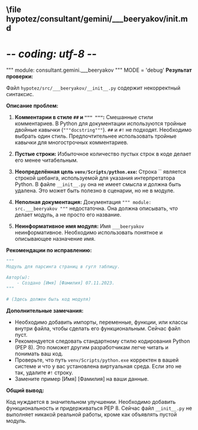 ## \file hypotez/consultant/gemini/___beeryakov/__init__.md
# -*- coding: utf-8 -*-

""" module: consultant.gemini.___beeryakov """
MODE = 'debug'
**Результат проверки:**

Файл `hypotez/src/___beeryakov/__init__.py` содержит некорректный синтаксис.

**Описание проблем:**

1. **Комментарии в стиле `##` и `""" """`:**  Смешанные стили комментариев.  В Python для документации используются тройные двойные кавычки (`"""docstring"""`).  `##` и `#!` не подходят. Необходимо выбрать один стиль.  Предпочтительнее использовать тройные кавычки для многострочных комментариев.

2. **Пустые строки:** Избыточное количество пустых строк в коде делает его менее читабельным.

3. **Неопределённая цель `venv/Scripts/python.exe`:** Строка `` является строкой шебанга, используемой для указания интерпретатора Python.  В файле `__init__.py` она не имеет смысла и должна быть удалена.  Это может быть полезно в сценарии, но не в модуле.

4. **Неполная документация:**  Документация `""" module: src.___beeryakov """`  недостаточна.  Она должна описывать, *что* делает модуль, а не просто его название.

5. **Неинформативное имя модуля:**  Имя `___beeryakov` неинформативное.  Необходимо использовать понятное и описывающее назначение имя.


**Рекомендации по исправлению:**

```python
"""
Модуль для парсинга страниц в гугл таблицу.

Автор(ы):
    - Создано [Имя] [Фамилия] 07.11.2023.
"""

# (Здесь должен быть код модуля)

```

**Дополнительные замечания:**

* Необходимо добавить импорты, переменные, функции, или классы внутри файла, чтобы сделать его функциональным. Сейчас файл пуст.
* Рекомендуется следовать стандартному стилю кодирования Python (PEP 8).  Это поможет другим разработчикам легче читать и понимать ваш код.
* Проверьте, что путь `venv/Scripts/python.exe` корректен в вашей системе и что у вас установлена виртуальная среда.  Если это не так, удалите `#!` строку.
* Замените пример [Имя] [Фамилия] на ваши данные.

**Общий вывод:**

Код нуждается в значительном улучшении.  Необходимо добавить функциональность и придерживаться PEP 8.  Сейчас файл `__init__.py` не выполняет никакой реальной работы, кроме как объявлять пустой модуль.
